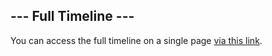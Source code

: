 ## --- Full Timeline ---

You can access the full timeline on a single page [via this link](../timeline/index.md).